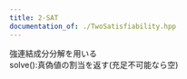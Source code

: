 ```yaml
---
title: 2-SAT
documentation_of: ./TwoSatisfiability.hpp
---
```

強連結成分分解を用いる \
solve():真偽値の割当を返す(充足不可能なら空)